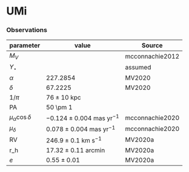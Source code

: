 # UMi

### Observations

| parameter                | value                            | Source          |
| ------------------------ | -------------------------------- | --------------- |
| $M_V$                    |                                  | mcconnachie2012 |
| $\Upsilon_\star$         |                                  | assumed         |
| $\alpha$                 | 227.2854                         | MV2020          |
| $\delta$                 | 67.2225                          | MV2020          |
| $1/\pi$                  | $76 \pm 10$ kpc                  |                 |
| PA                       | 50 \pm 1                         |                 |
| $\mu_\alpha \cos \delta$ | $−0.124 \pm 0.004$ mas yr$^{-1}$ | mcconnachie2020 |
| $\mu_\delta$             | $0.078 \pm 0.004$ mas yr$^{-1}$  | mcconnachie2020 |
| RV                       | $246.9 ± 0.1$ km s$^{-1}$        | MV2020a         |
| r_h                      | $17.32 \pm 0.11$ arcmin          | MV2020a         |
| $e$                      | $0.55 \pm 0.01$                  | MV2020a         |

